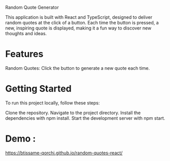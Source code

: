 Random Quote Generator

This application is built with React and TypeScript, designed to deliver random quotes at the click of a button. Each time the button is pressed, a new, inspiring quote is displayed, making it a fun way to discover new thoughts and ideas.

# Features

Random Quotes: Click the button to generate a new quote each time.

# Getting Started

To run this project locally, follow these steps:

  Clone the repository.
  Navigate to the project directory.
  Install the dependencies with npm install.
  Start the development server with npm start.

# Demo :
https://btissame-qorchi.github.io/random-quotes-react/
